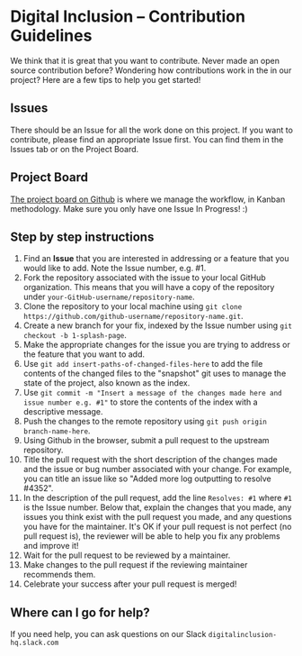 # Digital Inclusion – Contribution Guidelines

We think that it is great that you want to contribute. Never made an open source contribution before? Wondering how contributions work in the in our project? Here are a few tips to help you get started!

## Issues

There should be an Issue for all the work done on this project. If you want to contribute, please find an appropriate Issue first. You can find them in the Issues tab or on the Project Board.

## Project Board

[The project board on Github](https://github.com/digital-inclusion/core/projects/1) is where we manage the workflow, in Kanban methodology. Make sure you only have one Issue In Progress! :)

## Step by step instructions

1. Find an **Issue** that you are interested in addressing or a feature that you would like to add. Note the Issue number, e.g. #1.
2. Fork the repository associated with the issue to your local GitHub organization. This means that you will have a copy of the repository under `your-GitHub-username/repository-name`.
3. Clone the repository to your local machine using `git clone https://github.com/github-username/repository-name.git`.
4. Create a new branch for your fix, indexed by the Issue number using `git checkout -b 1-splash-page`.
5. Make the appropriate changes for the issue you are trying to address or the feature that you want to add.
6. Use `git add insert-paths-of-changed-files-here` to add the file contents of the changed files to the "snapshot" git uses to manage the state of the project, also known as the index.
7. Use `git commit -m "Insert a message of the changes made here and issue number e.g. #1"` to store the contents of the index with a descriptive message.
8. Push the changes to the remote repository using `git push origin branch-name-here`.
9. Using Github in the browser, submit a pull request to the upstream repository.
10. Title the pull request with the short description of the changes made and the issue or bug number associated with your change. For example, you can title an issue like so "Added more log outputting to resolve #4352".
11. In the description of the pull request, add the line ```Resolves: #1``` where `#1` is the Issue number. Below that, explain the changes that you made, any issues you think exist with the pull request you made, and any questions you have for the maintainer. It's OK if your pull request is not perfect (no pull request is), the reviewer will be able to help you fix any problems and improve it!
12. Wait for the pull request to be reviewed by a maintainer.
13. Make changes to the pull request if the reviewing maintainer recommends them.
14. Celebrate your success after your pull request is merged!

## Where can I go for help?

If you need help, you can ask questions on our Slack `digitalinclusion-hq.slack.com`
